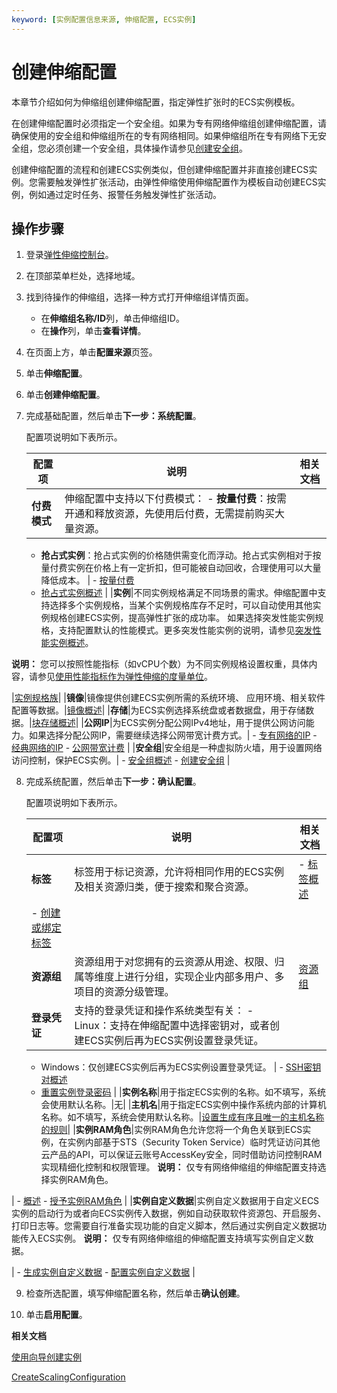```yaml
---
keyword: [实例配置信息来源, 伸缩配置, ECS实例]
---
```


# 创建伸缩配置

本章节介绍如何为伸缩组创建伸缩配置，指定弹性扩张时的ECS实例模板。

在创建伸缩配置时必须指定一个安全组。如果为专有网络伸缩组创建伸缩配置，请确保使用的安全组和伸缩组所在的专有网络相同。如果伸缩组所在专有网络下无安全组，您必须创建一个安全组，具体操作请参见[创建安全组](/intl.zh-CN/安全/安全组/创建安全组.md)。

创建伸缩配置的流程和创建ECS实例类似，但创建伸缩配置并非直接创建ECS实例。您需要触发弹性扩张活动，由弹性伸缩使用伸缩配置作为模板自动创建ECS实例，例如通过定时任务、报警任务触发弹性扩张活动。

## 操作步骤

1.  登录[弹性伸缩控制台](https://essnew.console.aliyun.com/)。

2.  在顶部菜单栏处，选择地域。

3.  找到待操作的伸缩组，选择一种方式打开伸缩组详情页面。

    -   在**伸缩组名称/ID**列，单击伸缩组ID。
    -   在**操作**列，单击**查看详情**。
4.  在页面上方，单击**配置来源**页签。

5.  单击**伸缩配置**。

6.  单击**创建伸缩配置**。

7.  完成基础配置，然后单击**下一步：系统配置**。

    配置项说明如下表所示。

    |配置项|说明|相关文档|
    |---|--|----|
    |**付费模式**|伸缩配置中支持以下付费模式：     -   **按量付费**：按需开通和释放资源，先使用后付费，无需提前购买大量资源。
    -   **抢占式实例**：抢占式实例的价格随供需变化而浮动。抢占式实例相对于按量付费实例在价格上有一定折扣，但可能被自动回收，合理使用可以大量降低成本。
|    -   [按量付费](/intl.zh-CN/产品定价/计费方式/按量付费.md)
    -   [抢占式实例概述](/intl.zh-CN/实例/选择实例购买方式/抢占式实例/抢占式实例概述.md) |
    |**实例**|不同实例规格满足不同场景的需求。伸缩配置中支持选择多个实例规格，当某个实例规格库存不足时，可以自动使用其他实例规格创建ECS实例，提高弹性扩张的成功率。 如果选择突发性能实例规格，支持配置默认的性能模式。更多突发性能实例的说明，请参见[突发性能实例概述](/intl.zh-CN/实例/选择实例规格/突发型/突发性能实例概述.md)。

 **说明：** 您可以按照性能指标（如vCPU个数）为不同实例规格设置权重，具体内容，请参见[使用性能指标作为弹性伸缩的度量单位](/intl.zh-CN/最佳实践/使用性能指标作为弹性伸缩的度量单位.md)。

|[实例规格族](/intl.zh-CN/实例/实例规格族.md)|
    |**镜像**|镜像提供创建ECS实例所需的系统环境、 应用环境、相关软件配置等数据。|[镜像概述](/intl.zh-CN/镜像/镜像概述.md)|
    |**存储**|为ECS实例选择系统盘或者数据盘，用于存储数据。|[块存储概述](/intl.zh-CN/块存储/块存储介绍/块存储概述.md)|
    |**公网IP**|为ECS实例分配公网IPv4地址，用于提供公网访问能力。如果选择分配公网IP，需要继续选择公网带宽计费方式。|    -   [专有网络的IP](/intl.zh-CN/网络/实例IP地址介绍/专有网络的IP.md)
    -   [经典网络的IP](/intl.zh-CN/网络/实例IP地址介绍/经典网络的IP.md)
    -   [公网带宽计费](/intl.zh-CN/产品定价/计费项/公网带宽计费.md) |
    |**安全组**|安全组是一种虚拟防火墙，用于设置网络访问控制，保护ECS实例。|    -   [安全组概述](/intl.zh-CN/安全/安全组/安全组概述.md)
    -   [创建安全组](/intl.zh-CN/安全/安全组/创建安全组.md) |

8.  完成系统配置，然后单击**下一步：确认配置**。

    配置项说明如下表所示。

    |配置项|说明|相关文档|
    |---|--|----|
    |**标签**|标签用于标记资源，允许将相同作用的ECS实例及相关资源归类，便于搜索和聚合资源。|    -   [标签概述](/intl.zh-CN/标签与资源/标签/标签概述.md)
    -   [创建或绑定标签](/intl.zh-CN/标签与资源/标签/创建或绑定标签.md) |
    |**资源组**|资源组用于对您拥有的云资源从用途、权限、归属等维度上进行分组，实现企业内部多用户、多项目的资源分级管理。|[资源组](/intl.zh-CN/标签与资源/资源/资源组.md)|
    |**登录凭证**|支持的登录凭证和操作系统类型有关：     -   Linux：支持在伸缩配置中选择密钥对，或者创建ECS实例后再为ECS实例设置登录凭证。
    -   Windows：仅创建ECS实例后再为ECS实例设置登录凭证。
|    -   [SSH密钥对概述](/intl.zh-CN/安全/SSH密钥对/SSH密钥对概述.md)
    -   [重置实例登录密码](/intl.zh-CN/实例/管理实例/重置实例登录密码.md) |
    |**实例名称**|用于指定ECS实例的名称。如不填写，系统会使用默认名称。|无|
    |**主机名**|用于指定ECS实例中操作系统内部的计算机名称。如不填写，系统会使用默认名称。|[设置生成有序且唯一的主机名称的规则](/intl.zh-CN/最佳实践/设置生成有序且唯一的主机名称的规则.md)|
    |**实例RAM角色**|实例RAM角色允许您将一个角色关联到ECS实例，在实例内部基于STS（Security Token Service）临时凭证访问其他云产品的API，可以保证云账号AccessKey安全，同时借助访问控制RAM实现精细化控制和权限管理。 **说明：** 仅专有网络伸缩组的伸缩配置支持选择实例RAM角色。

|    -   [概述](/intl.zh-CN/安全/实例RAM角色/概述.md)
    -   [授予实例RAM角色](/intl.zh-CN/安全/实例RAM角色/授予实例RAM角色.md) |
    |**实例自定义数据**|实例自定义数据用于自定义ECS实例的启动行为或者向ECS实例传入数据，例如自动获取软件资源包、开启服务、打印日志等。您需要自行准备实现功能的自定义脚本，然后通过实例自定义数据功能传入ECS实例。 **说明：** 仅专有网络伸缩组的伸缩配置支持填写实例自定义数据。

|    -   [生成实例自定义数据](/intl.zh-CN/实例/管理实例/使用实例自定义数据/生成实例自定义数据.md)
    -   [配置实例自定义数据](/intl.zh-CN/实例/管理实例/使用实例自定义数据/配置实例自定义数据.md) |

9.  检查所选配置，填写伸缩配置名称，然后单击**确认创建**。

10. 单击**启用配置**。


**相关文档**  


[使用向导创建实例](/intl.zh-CN/实例/创建实例/使用向导创建实例.md)

[CreateScalingConfiguration](/intl.zh-CN/API参考/伸缩配置/CreateScalingConfiguration.md)

